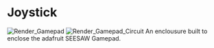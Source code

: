 # Joystick
![Render_Gamepad](Render_Gamepad.png)
![Render_Gamepad_Circuit](Render_Dichroic_Circuit.png)
An enclousure built to enclose the adafruit SEESAW Gamepad.
